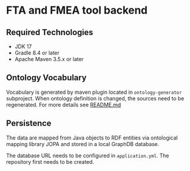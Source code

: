 # FTA and FMEA tool backend

## Required Technologies

- JDK 17
- Gradle 8.4 or later
- Apache Maven 3.5.x or later

## Ontology Vocabulary

Vocabulary is generated by maven plugin located in `ontology-generator` subproject.
When ontology definition is changed, the sources need to be regenerated. 
For more details see [README.md](ontology-generator/README.md)

## Persistence

The data are mapped from Java objects to RDF entities via ontological mapping library JOPA and stored in a local GraphDB database.

The database URL needs to be configured in `application.yml`. The repository first needs to be created.  
